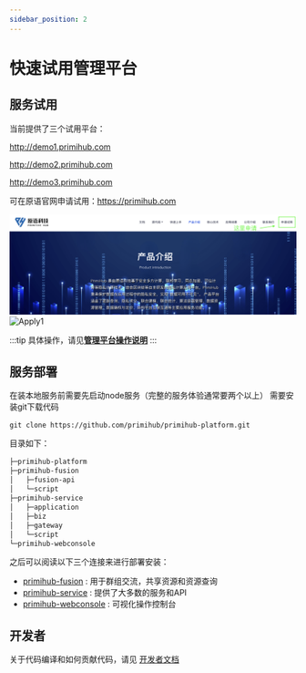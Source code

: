 ```yaml
---
sidebar_position: 2
---
```


# 快速试用管理平台

## 服务试用
当前提供了三个试用平台：

http://demo1.primihub.com

http://demo2.primihub.com

http://demo3.primihub.com

可在原语官网申请试用：https://primihub.com

![Apply](./primihub-platform-apply.png)
![Apply1](/img/primihub01.png)

:::tip
具体操作，请见<strong>[管理平台操作说明](/docs/operating-instructions/)</strong>
:::

## 服务部署
在装本地服务前需要先启动node服务（完整的服务体验通常要两个以上）
需要安装git下载代码

    git clone https://github.com/primihub/primihub-platform.git

目录如下：

    ├─primihub-platform
    ├─primihub-fusion
    │   ├─fusion-api
    │   └─script
    ├─primihub-service
    │   ├─application
    │   ├─biz
    │   ├─gateway
    │   └─script
    └─primihub-webconsole

之后可以阅读以下三个连接来进行部署安装：
- [primihub-fusion](/docs/developer-docs/privacy-platform/privacy-platform-fusion) : 用于群组交流，共享资源和资源查询
- [primihub-service](/docs/developer-docs/privacy-platform/privacy-platform-service) : 提供了大多数的服务和API
- [primihub-webconsole](/docs/developer-docs/privacy-platform/privacy-platform-webconsole) : 可视化操作控制台

## 开发者
  关于代码编译和如何贡献代码，请见 [开发者文档](/docs/developer-docs/privacy-platform/)


